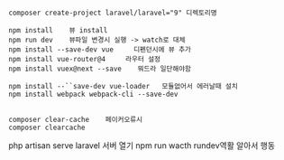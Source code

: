 <!-- 라라벨 인스톨 -->
	composer create-project laravel/laravel="9" 디렉토리명

<!-- 뷰설정 -->
	npm install    뷰 install
	npm run dev    뷰파일 변경시 실행 -> watch로 대체
	npm install --save-dev vue     디펜던시에 뷰 추가
	npm install vue-router@4     라우터 설정
	npm install vuex@next --save    뭐드라 일단해야함


<!-- 에러시 -->
	npm install --``save-dev vue-loader   모듈없어서 에러날때 설치
	npm install webpack webpack-cli --save-dev   

	
	composer clear-cache    페이커오류시
    composer clearcache



<!-- 실행 -->
php artisan serve   laravel 서버 열기
npm run wacth    rundev역활 알아서 행동





<!-- 실질적으로 laravel vue 같이사용시 라라벨서버열고 wacth켜두면 됨 -->